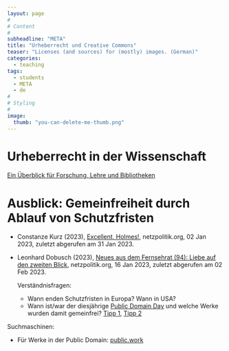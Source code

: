 ```yaml
---
layout: page
#
# Content
#
subheadline: "META"
title: "Urheberrecht und Creative Commons"
teaser: "Licenses (and sources) for (mostly) images. (German)"
categories:
  - teaching
tags:
  - students
  - META
  - de
#
# Styling
#
image:
  thumb: "you-can-delete-me-thumb.png"
---
```


# Urheberrecht in der Wissenschaft

[Ein Überblick für Forschung, Lehre und Bibliotheken](https://www.bmbf.de/SharedDocs/Publikationen/de/bmbf/1/31518_Urheberrecht_in_der_Wissenschaft.html)

# Ausblick: Gemeinfreiheit durch Ablauf von Schutzfristen

- Constanze Kurz (2023), [Excellent,
  Holmes!](https://netzpolitik.org/2023/ende-von-schutzfristen-excellent-holmes/#:~:text=Auch%20der%20US%2DUrheberrechtsschutz%2C%20der,den%20neu%20gemeinfrei%20werdenden%20Werken.),
  netzpolitik.org, 02 Jan 2023, zuletzt abgerufen am 31 Jan 2023.

- Leonhard Dobusch (2023), [Neues aus dem Fernsehrat (94): Liebe auf
  den zweiten
  Blick](https://netzpolitik.org/2023/neues-aus-dem-fernsehrat-94-liebe-auf-den-zweiten-blick/),
  netzpolitik.org, 16 Jan 2023, zuletzt abgerufen am 02 Feb 2023.

  Verständnisfragen:
  - Wann enden Schutzfristen in Europa? Wann in USA?
  - Wann ist/war der diesjährige [Public Domain
    Day](https://de.wikipedia.org/wiki/Kategorie:Wikipedia:Public_Domain_Day)
    und welche Werke wurden damit gemeinfrei?
    [Tipp
    1](https://www.openculture.com/2023/01/whats-entering-the-public-domain-in-2023.html),
    [Tipp 2](https://www.openculture.com/2024/01/whats-entering-the-public-domain-in-2024.html)

Suchmaschinen:
- Für Werke in der Public Domain: [public.work](https://public.work/)
